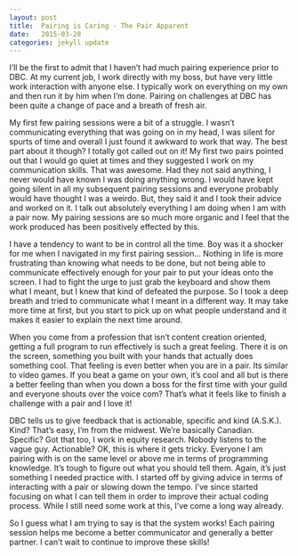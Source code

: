 ```yaml
---
layout: post
title:  Pairing is Caring - The Pair Apparent
date:   2015-03-28
categories: jekyll update
---
```

I’ll be the first to admit that I haven’t had much pairing experience prior to DBC. At my current job, I work directly with my boss, but have very little work interaction with anyone else. I typically work on everything on my own and then run it by him when I’m done. Pairing on challenges at DBC has been quite a change of pace and a breath of fresh air.

My first few pairing sessions were a bit of a struggle. I wasn’t communicating everything that was going on in my head, I was silent for spurts of time and overall I just found it awkward to work that way. The best part about it though? I totally got called out on it! My first two pairs pointed out that I would go quiet at times and they suggested I work on my communication skills. That was awesome. Had they not said anything, I never would have known I was doing anything wrong. I would have kept going silent in all my subsequent pairing sessions and everyone probably would have thought I was a weirdo. But, they said it and I took their advice and worked on it. I talk out absolutely everything I am doing when I am with a pair now. My pairing sessions are so much more organic and I feel that the work produced has been positively effected by this.

I have a tendency to want to be in control all the time. Boy was it a shocker for me when I navigated in my first pairing session… Nothing in life is more frustrating than knowing what needs to be done, but not being able to communicate effectively enough for your pair to put your ideas onto the screen. I had to fight the urge to just grab the keyboard and show them what I meant, but I knew that kind of defeated the purpose. So I took a deep breath and tried to communicate what I meant in a different way. It may take more time at first, but you start to pick up on what people understand and it makes it easier to explain the next time around.

When you come from a profession that isn’t content creation oriented, getting a full program to run effectively is such a great feeling. There it is on the screen, something you built with your hands that actually does something cool. That feeling is even better when you are in a pair. Its similar to video games. If you beat a game on your own, it’s cool and all but is there a better feeling than when you down a boss for the first time with your guild and everyone shouts over the voice com? That’s what it feels like to finish a challenge with a pair and I love it!

DBC tells us to give feedback that is actionable, specific and kind (A.S.K.). Kind? That’s easy, I’m from the midwest. We’re basically Canadian. Specific? Got that too, I work in equity research. Nobody listens to the vague guy. Actionable? OK, this is where it gets tricky. Everyone I am pairing with is on the same level or above me in terms of programming knowledge. It’s tough to figure out what you should tell them. Again, it’s just something I needed practice with. I started off by giving advice in terms of interacting with a pair or slowing down the tempo. I’ve since started focusing on what I can tell them in order to improve their actual coding process. While I still need some work at this, I’ve come a long way already.

So I guess what I am trying to say is that the system works! Each pairing session helps me become a better communicator and generally a better partner. I can’t wait to continue to improve these skills!
